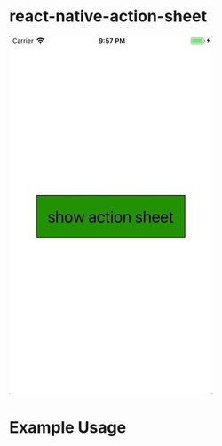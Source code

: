 # react-native-action-sheet
![image](https://github.com/BrookeMa/react-native-action-sheet/blob/master/Demo.gif)
# Example Usage

```JavaScript


```
